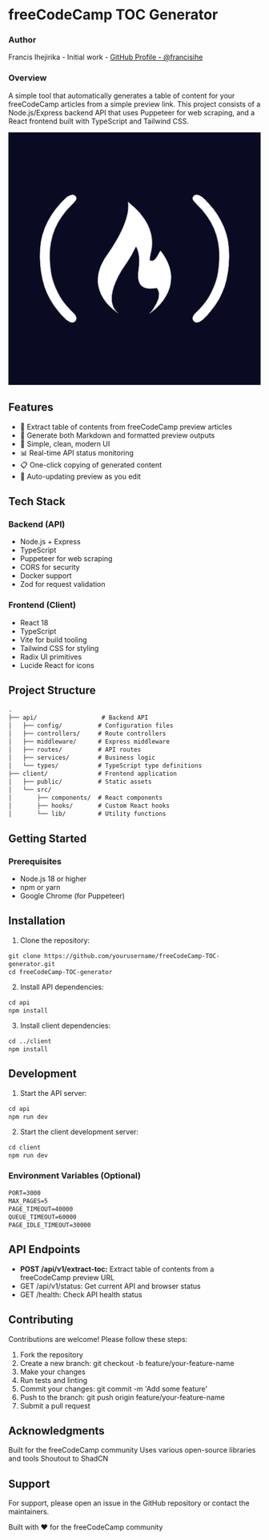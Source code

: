 # freeCodeCamp TOC Generator

### Author
Francis Ihejirika - Initial work - [GitHub Profile - @francisihe](https://github.com/francisihe)

### Overview

A simple tool that automatically generates a table of content for your freeCodeCamp articles from a simple preview link. This project consists of a Node.js/Express backend API that uses Puppeteer for web scraping, and a React frontend built with TypeScript and Tailwind CSS.

![freeCodeCamp TOC Generator](client/public/freeCodeCamp-logo.png)

## Features

- 🚀 Extract table of contents from freeCodeCamp preview articles
- 📝 Generate both Markdown and formatted preview outputs
- 🎨 Simple, clean, modern UI
- 📊 Real-time API status monitoring
- 📋 One-click copying of generated content
- 🔄 Auto-updating preview as you edit

## Tech Stack

### Backend (API)
- Node.js + Express
- TypeScript
- Puppeteer for web scraping
- CORS for security
- Docker support
- Zod for request validation

### Frontend (Client)
- React 18
- TypeScript
- Vite for build tooling
- Tailwind CSS for styling
- Radix UI primitives
- Lucide React for icons

## Project Structure
```
.
├── api/                  # Backend API
│   ├── config/          # Configuration files
│   ├── controllers/     # Route controllers
│   ├── middleware/      # Express middleware
│   ├── routes/          # API routes
│   ├── services/        # Business logic
│   └── types/           # TypeScript type definitions
├── client/              # Frontend application
│   ├── public/          # Static assets
│   └── src/
│       ├── components/  # React components
│       ├── hooks/       # Custom React hooks
│       └── lib/         # Utility functions
```

## Getting Started

### Prerequisites
- Node.js 18 or higher
- npm or yarn
- Google Chrome (for Puppeteer)

## Installation

1. Clone the repository:
```
git clone https://github.com/yourusername/freeCodeCamp-TOC-generator.git
cd freeCodeCamp-TOC-generator
``` 

2. Install API dependencies:
```
cd api
npm install
```

3. Install client dependencies:
```
cd ../client
npm install
```

## Development

1. Start the API server:
```
cd api
npm run dev
```

2. Start the client development server:
```
cd client
npm run dev
```

### Environment Variables (Optional)
```
PORT=3000
MAX_PAGES=5
PAGE_TIMEOUT=40000
QUEUE_TIMEOUT=60000
PAGE_IDLE_TIMEOUT=30000
```

## API Endpoints
- **POST /api/v1/extract-toc:** Extract table of contents from a freeCodeCamp preview URL
- GET /api/v1/status: Get current API and browser status
- GET /health: Check API health status

## Contributing
Contributions are welcome! Please follow these steps:

1. Fork the repository
2. Create a new branch: git checkout -b feature/your-feature-name
3. Make your changes
4. Run tests and linting
5. Commit your changes: git commit -m 'Add some feature'
6. Push to the branch: git push origin feature/your-feature-name
7. Submit a pull request


## Acknowledgments
Built for the freeCodeCamp community
Uses various open-source libraries and tools
Shoutout to ShadCN

## Support
For support, please open an issue in the GitHub repository or contact the maintainers.

Built with ❤️ for the freeCodeCamp community

